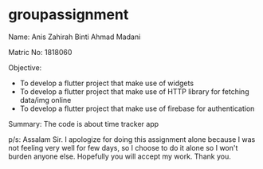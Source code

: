 # groupassignment

Name: Anis Zahirah Binti Ahmad Madani

Matric No: 1818060


Objective:
- To develop a flutter project that make use of widgets
- To develop a flutter project that make use of HTTP library for fetching data/img online
- To develop a flutter project that make use of firebase for authentication

Summary:
The code is about time tracker app

p/s: Assalam Sir. I apologize for doing this assignment alone because I was not feeling very well for few days, so I choose to do it alone so I won't burden anyone else. Hopefully you will accept my work. Thank you.
